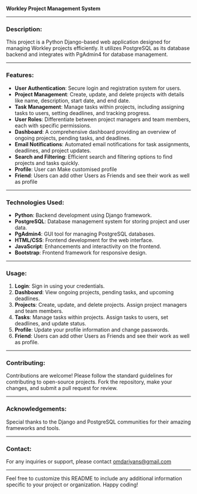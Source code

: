 **Workley Project Management System**

---

### Description:
This project is a Python Django-based web application designed for managing Workley projects efficiently. It utilizes PostgreSQL as its database backend and integrates with PgAdmin4 for database management.

---

### Features:
- **User Authentication**: Secure login and registration system for users.
- **Project Management**: Create, update, and delete projects with details like name, description, start date, and end date.
- **Task Management**: Manage tasks within projects, including assigning tasks to users, setting deadlines, and tracking progress.
- **User Roles**: Differentiate between project managers and team members, each with specific permissions.
- **Dashboard**: A comprehensive dashboard providing an overview of ongoing projects, pending tasks, and deadlines.
- **Email Notifications**: Automated email notifications for task assignments, deadlines, and project updates.
- **Search and Filtering**: Efficient search and filtering options to find projects and tasks quickly.
- **Profile**: User can Make customised profile 
- **Friend**: Users can add other Users as Friends and see their work as well as profile

---

### Technologies Used:
- **Python**: Backend development using Django framework.
- **PostgreSQL**: Database management system for storing project and user data.
- **PgAdmin4**: GUI tool for managing PostgreSQL databases.
- **HTML/CSS**: Frontend development for the web interface.
- **JavaScript**: Enhancements and interactivity on the frontend.
- **Bootstrap**: Frontend framework for responsive design.

---

### Usage:
1. **Login**: Sign in using your credentials.
2. **Dashboard**: View ongoing projects, pending tasks, and upcoming deadlines.
3. **Projects**: Create, update, and delete projects. Assign project managers and team members.
4. **Tasks**: Manage tasks within projects. Assign tasks to users, set deadlines, and update status.
5. **Profile**: Update your profile information and change passwords.
6. **Friend**: Users can add other Users as Friends and see their work as well as profile.

---

### Contributing:
Contributions are welcome! Please follow the standard guidelines for contributing to open-source projects. Fork the repository, make your changes, and submit a pull request for review.

---

### Acknowledgements:
Special thanks to the Django and PostgreSQL communities for their amazing frameworks and tools.

---

### Contact:
For any inquiries or support, please contact omdariyans@gmail.com

---

Feel free to customize this README to include any additional information specific to your project or organization. Happy coding!

